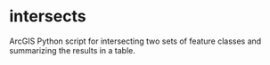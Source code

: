 # intersects
ArcGIS Python script for intersecting two sets of feature classes and summarizing the results in a table.

